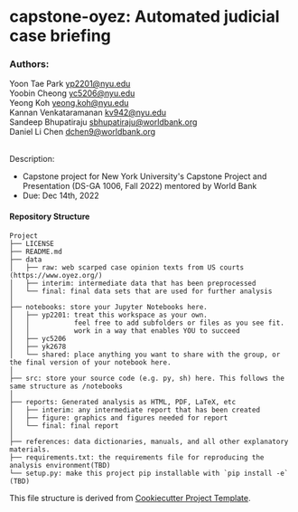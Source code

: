 # capstone-oyez: Automated judicial case briefing

### Authors:
Yoon Tae Park <yp2201@nyu.edu> <br>
Yoobin Cheong <yc5206@nyu.edu> <br>
Yeong Koh <yeong.koh@nyu.edu> <br>
Kannan Venkataramanan <kv942@nyu.edu> <br>
Sandeep Bhupatiraju <sbhupatiraju@worldbank.org> <br>
Daniel Li Chen <dchen9@worldbank.org> <br>
<br>


Description:
- Capstone project for New York University's Capstone Project and Presentation (DS-GA 1006, Fall 2022) mentored by World Bank
- Due: Dec 14th, 2022

<!-- Criteria [here](///) -->

#### Repository Structure
```
Project
├── LICENSE
├── README.md         
├── data
│   ├── raw: web scarped case opinion texts from US courts (https://www.oyez.org/)
│   ├── interim: intermediate data that has been preprocessed
│   └── final: final data sets that are used for further analysis
│
├── notebooks: store your Jupyter Notebooks here.
│   ├── yp2201: treat this workspace as your own.
│   │           feel free to add subfolders or files as you see fit.
│   │           work in a way that enables YOU to succeed
│   ├── yc5206 
│   ├── yk2678 
│   └── shared: place anything you want to share with the group, or the final version of your notebook here.
│
├── src: store your source code (e.g. py, sh) here. This follows the same structure as /notebooks
│
├── reports: Generated analysis as HTML, PDF, LaTeX, etc
│   ├── interim: any intermediate report that has been created
│   ├── figure: graphics and figures needed for report
│   └── final: final report
│
├── references: data dictionaries, manuals, and all other explanatory materials.         
├── requirements.txt: the requirements file for reproducing the analysis environment(TBD)
└── setup.py: make this project pip installable with `pip install -e` (TBD)

```
This file structure is derived from [Cookiecutter Project Template](https://drivendata.github.io/cookiecutter-data-science/).
